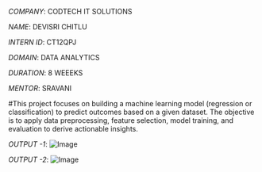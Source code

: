 *COMPANY*: CODTECH IT SOLUTIONS

*NAME*: DEVISRI CHITLU 

*INTERN ID*: CT12QPJ

*DOMAIN*: DATA ANALYTICS

*DURATION*: 8 WEEEKS

*MENTOR*: SRAVANI

#This project focuses on building a machine learning model (regression or classification) to predict outcomes based on a given dataset. The objective is to apply data preprocessing, feature selection, model training, and evaluation to derive actionable insights.

*OUTPUT -1*: ![Image](https://github.com/user-attachments/assets/d64f9322-ed41-4321-9125-8d02e4bb9144)

*OUTPUT -2*: ![Image](https://github.com/user-attachments/assets/a07010fa-e389-4672-a047-52adf90fae9c)
